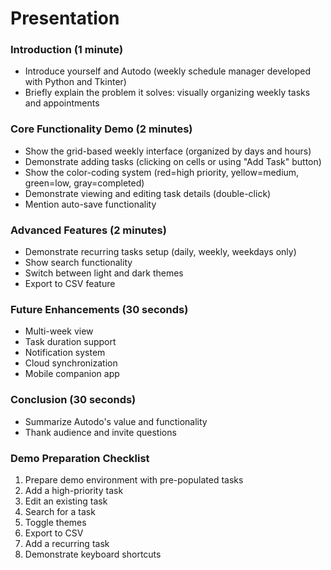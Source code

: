 # Presentation

### Introduction (1 minute)

- Introduce yourself and Autodo (weekly schedule manager developed with Python and Tkinter)
- Briefly explain the problem it solves: visually organizing weekly tasks and appointments

### Core Functionality Demo (2 minutes)

- Show the grid-based weekly interface (organized by days and hours)
- Demonstrate adding tasks (clicking on cells or using "Add Task" button)
- Show the color-coding system (red=high priority, yellow=medium, green=low, gray=completed)
- Demonstrate viewing and editing task details (double-click)
- Mention auto-save functionality

### Advanced Features (2 minutes)

- Demonstrate recurring tasks setup (daily, weekly, weekdays only)
- Show search functionality
- Switch between light and dark themes
- Export to CSV feature



### Future Enhancements (30 seconds)

- Multi-week view
- Task duration support
- Notification system
- Cloud synchronization
- Mobile companion app

### Conclusion (30 seconds)

- Summarize Autodo's value and functionality
- Thank audience and invite questions

### Demo Preparation Checklist

1. Prepare demo environment with pre-populated tasks
2. Add a high-priority task
3. Edit an existing task
4. Search for a task
5. Toggle themes
6. Export to CSV
7. Add a recurring task
8. Demonstrate keyboard shortcuts
